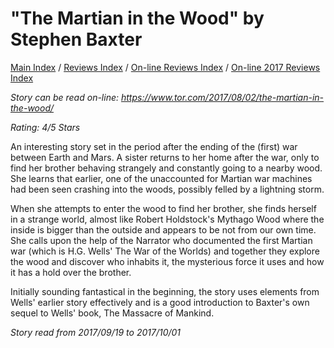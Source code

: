# "The Martian in the Wood" by Stephen Baxter

[Main Index](../../../README.md) / [Reviews Index](../../README.md) / [On-line Reviews Index](../README.md) / [On-line 2017 Reviews Index](README.md)

*Story can be read on-line: <https://www.tor.com/2017/08/02/the-martian-in-the-wood/>*

*Rating: 4/5 Stars*

An interesting story set in the period after the ending of the (first) war between Earth and Mars. A sister returns to her home after the war, only to find her brother behaving strangely and constantly going to a nearby wood. She learns that earlier, one of the unaccounted for Martian war machines had been seen crashing into the woods, possibly felled by a lightning storm.

When she attempts to enter the wood to find her brother, she finds herself in a strange world, almost like Robert Holdstock's Mythago Wood where the inside is bigger than the outside and appears to be not from our own time. She calls upon the help of the Narrator who documented the first Martian war (which is H.G. Wells' The War of the Worlds) and together they explore the wood and discover who inhabits it, the mysterious force it uses and how it has a hold over the brother.

Initially sounding fantastical in the beginning, the story uses elements from Wells' earlier story effectively and is a good introduction to Baxter's own sequel to Wells' book, The Massacre of Mankind.

*Story read from 2017/09/19 to 2017/10/01*
